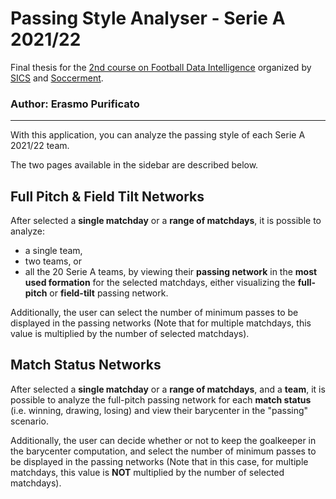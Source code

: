# Passing Style Analyser - Serie A 2021/22

Final thesis for the [2nd course on Football Data Intelligence](https://www.sics.it/corso-football-data-intelligence/) organized by [SICS](https://www.sics.it/en/) and [Soccerment](https://soccerment.com/).

### Author: Erasmo Purificato
---

With this application, you can analyze the passing style of each Serie A 2021/22 team.

The two pages available in the sidebar are described below.

## Full Pitch & Field Tilt Networks

After selected a **single matchday** or a **range of matchdays**, it is possible to analyze:
* a single team,
* two teams, or
* all the 20 Serie A teams,
by viewing their **passing network** in the **most used formation** for the selected matchdays, either visualizing the **full-pitch** or **field-tilt** passing network.

Additionally, the user can select the number of minimum passes to be displayed in the passing networks (Note that for multiple matchdays, this value is multiplied by the number of selected matchdays).

## Match Status Networks

After selected a **single matchday** or a **range of matchdays**, and a **team**, it is possible to analyze the full-pitch passing network for each **match status** (i.e. winning, drawing, losing) and view their barycenter in the "passing" scenario.

Additionally, the user can decide whether or not to keep the goalkeeper in the barycenter computation, and select the number of minimum passes to be displayed in the passing networks (Note that in this case, for multiple matchdays, this value is **NOT** multiplied by the number of selected matchdays).
